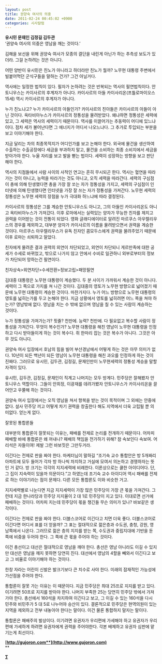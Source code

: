 ```yaml
---
layout: post
title: 권양숙 여사의 의중
date: 2011-02-24 00:45:02 +0900
categories: 시사칼럼
---
```

**유시민 문재인 김정길 김두관**   
‘권양숙 여사의 의중은 영남을 깨는 것이다.’

  


김해을 보선을 위해 권양숙 여사가 모종의 결단을 내린게 아닌가 하는 추측성 보도가 있더라. 그걸 논하려는 것은 아니다.


  


어떤 양반이 유시민은 친노가 아니라고 하더라만 친노가 뭘까? 노무현 대통령 주변에서 빌붙어먹던 군식구들을 말하는 건가? 그건 아닐거다.


  


역사에는 일정한 법칙이 있다. 필자가 논하려는 것은 반복되는 역사의 필연법칙이다. 안토니우스는 카이사르의 후계자가 아니다. 카이사르의 아들 카이사리온(프틀로마이오스 15세) 역시 카이사르의 후계자가 아니다. 


  


누가 친노냐고? 누가 카이사르의 아들인가? 카이사르의 친아들은 카이사르의 아들이 아닌 것이다. 옥타비아누스가 카이사르의 정통성을 물려받았다. 왜냐하면 정통성은 세력에 있고, 그 세력은 역사의 세력이기 때문이다. 역사를 이끌어가는 추동력이 어디에 있느냐이다. 점차 세가 불어난다면 그 에너지가 어디서 나오느냐다. 그 추가로 투입되는 부분을 보고 이야기해야 한다. 


  


지금 달리는 차의 최종목적지가 어디인가를 보고 논해야 한다. 외국에 물건을 생산하여 수출하는 수출공장에다 세금을 부과하지 말고, 물건을 소비하는 최종 소비지에서 세금을 받아가야 한다. 누울 자리를 보고 발을 뻗는 법이다. 세력이 성장하는 방향을 보고 판단해야 한다.


  


역사의 지점들에서 사람 사이의 사적인 연고는 흔히 무시되곤 한다. 역사는 혈연을 따라가는 것이 아니고, 능력을 따라가는 것도 아니고, 오직 세력을 따라간다. 세력의 구심점이 총에 의해 탄생했다면 총을 가장 잘 쏘는 자가 정통성을 가지고, 세력의 구심점이 인터넷에 의해 탄생했다면 인터넷을 가장 잘 쓰는 자가 정통성을 가져간다. 노무현 세력의 정통성은 노무현 세력의 장점을 누가 극대화 하느냐에 따라 결정된다. 


  


카이사르의 정통성은 그를 계승한 안토니우스도 아니고, 그의 아들인 카이사리온도 아니고 옥타비아누스가 가져갔다. 이후 로마에서는 실력있는 양자가 무능한 친자를 제치고 권력을 이어받는 것이 전통이 되었다. 영화 글래디에이터로 알려진 마르쿠스 아우렐리우스의 경우를 제외하고, 대부분 양자가 카이사르의 이름을 물려받으면서 권력을 계승한 것이다. 마르쿠스 아우렐리우스가 유독 친자인 콤모두스에게 권력을 물려주었기 때문에 이후 로마는 쇠퇴하고 말았다. 


  


친자에게 물려준 결과 권력의 외연이 차단되었고, 외연이 차단되니 게르만족에 대한 공세가 수세로 바뀌었고, 밖으로 나가지 않고 안에서 수비로 일관하니 외부로부터의 정보가 차단되어 망하는건 필연이다.



친자상속>외연차단>수세전환>정보고립>패망필연



김대중 대통령은 노무현 대통령이 계승했다. 두 분 사이가 가까워서 계승한 것이 아니다. 세력이 그 쪽으로 가지를 쳐 나간 것이다. 김대중의 영토가 노무현 방향으로 넓어졌기 때문에 노무현 대통령이 계승한 것이다. 마찬가지다. 누가 어느 방향으로 노무현 대통령의 영토를 넓히는가를 두고 논해야 한다. 지금 상황에서 영토를 넓히려면 어느 쪽을 쳐야 하는가? 영남밖에 없다. 영남을 치는 수 밖에 없으며 영남을 칠 수 있는 사람이 계승하는 것이다.


  


누가 정통성을 가져가는가? 핏줄? 천만에. 능력? 천만에. 다 필요없고 복수할 사람이 정통성을 가져간다. 무엇이 복수인가? 노무현 대통령을 해친 영남이 노무현 대통령을 인정하고 다시 받아들이게 하는 것이 복수다. 쥐 한마리 잡는 것은 복수가 아니다. 그것은 아무 것도 아니다. 


  


권양숙 여사 입장에서 호남의 힘을 빌어 부산경남에서 어떻게 하는 것은 아무 의미가 없다. 10년이 되든 백년이 되든 영남이 노무현 대통령을 해친 과오를 인정하게 하는 것이 진짜다. 그러므로 유시민, 김두관, 김정길, 문재인만이 노무현세력의 정통성 계승을 말할 자격이 있다. 


  


유시민, 김두관, 김정길, 문재인이 직계고 나머지는 모두 방계다. 민주당은 잘해봤자 안토니우스 역할이다. 그들이 안희정, 이광재를 데려가봤자 안토니우스가 카이사리온을 끌어안고 우쭐해 하는 것이다. 


  


권양숙 여사 입장에서는 오직 영남을 쳐서 항복을 받는 것이 목적이며 그 외에는 안중에 없다. 설사 민주당 끼고 어떻게 차기 권력을 창출한다 해도 지역에서 더욱 고립될 뿐 의미없다. 얻는게 없다. 


  


잘못된 통합론들


  


대부분의 통합론이 잘못되는 이유는, 패배를 전제로 논리를 전개하기 때문이다. 어차피 패배할 바에 통합론은 왜 꺼내나? 패배의 책임을 전가하기 위해? 참 속보인다 속보여. 어리석은 자들이여! 제발 그런 바보짓은 그만두거라.


  


이긴다는 전제로 판을 짜야 한다. 마케터님이 말하길 “조기숙 교수 통합안은 방 5개짜리 아파트에 모두 들어가 각자 방 하나씩 차지하고 거실에 모여서 의논하고 경쟁하자는 뜻인 거 같다. 방 크기는 각각의 지지세력에 비례한다. 이론상으로는 쿨한 아이디어다. 단, 그 집이 지속력이 있을까 의문이다.”고 하였는데 조기숙 교수 아이디어 역시 패배를 전제로 하는 이야기라는 점이 문제다. 다른 모든 통합론도 이와 비슷한 거고.


  


지지세력별로 나눈다면 지금 지지세력이 가장 많은 민주당이 가장 큰 몫을 가져간다. 그런데 지금 한나라당과 민주당 지지율이 2 대 1로 민주당이 지고 있다. 이대로면 선거에 패배하는 것이다. 어차피 지는데 민주당이 몫을 챙긴들 무슨 의미가 있나? 바보같은 생각이다.


  


이긴다는 전제로 판을 짜야 한다. 더블스코어로 이긴다고 치면 더욱 좋다. 더블스코어로 이긴다면 어디서 표를 더 얻을까? 그 표는 절대적으로 젊은층과 수도권, 충청, 강원, 영남쪽에서 나온다. 그러므로 젊은 층의 지지를 받는 쪽, 수도권과 중립지대에 기반을 둔 쪽에 비중을 두어야 한다. 그 쪽에 큰 몫을 주어야 하는 것이다. 


  


이건 총선이고 대선은 절대적으로 영남을 깨야 한다. 총선은 영남 아니라도 이길 수 있지만 대선은 영남을 깨지 못하면 당연히 진다. 대선에서 영남의 4할을 빼와서 이긴다고 보고 그 비율로 이야기해야 하는 것이다. 


  


한창 자라는 어린이 신발은 발크기보다 큰 치수로 사야 한다. 미래의 잠재적인 가능성에 가산점을 주어야 한다. 


  


통합론이 잘못 가는 이유는 이 때문이다. 지금 민주당은 최대 25프로 지지를 받고 있다. 이기려면 50프로 지지를 받아야 한다. 나머지 부족한 25는 당연히 민주당 밖에서 가져가야 한다. 총선에서 160석을 차지하여 이긴다고 보고, 그 이길 수 있는 160석을 다시 민주와 비민주가 5 대 5로 나누어야 승산이 있다. 결론적으로 민주당은 현역의원이 있는 지역을 제외하고 전부 내놓아야 한다는 말이다. 이건 물론 통합하지 말자는 말이다. 


  


통합론은 패배주의 발상이다. 이기려면 유권자가 우리편에 가세해야 하고 유권자가 우리편에 가세하게 하려면 유권자에게 권력을 주어야한다. 각본 배제하고 유권자 심판에 맡기는게 최선이다. 


  





  




[**http://gujoron.com**](http://www.gujoron.com)**  
** 

**∑**